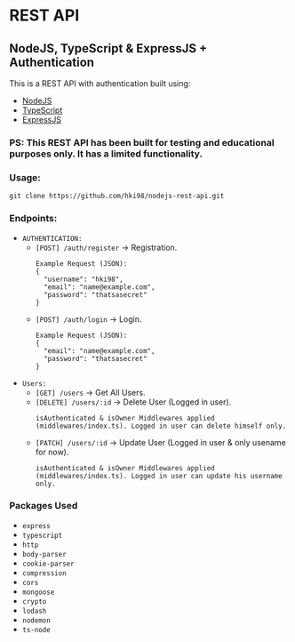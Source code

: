 # REST API
## NodeJS, TypeScript & ExpressJS + Authentication

This is a REST API with authentication built using:

- [NodeJS](https://nodejs.org/)
- [TypeScript](https://www.typescriptlang.org/)
- [ExpressJS](https://expressjs.com/)

### PS: This REST API has been built for testing and educational purposes only. It has a limited functionality.

### Usage:
```
git clone https://github.com/hki98/nodejs-rest-api.git
```

### Endpoints:
- `AUTHENTICATION:`
  - `[POST] /auth/register` -> Registration.
    ```
    Example Request (JSON):
    {
      "username": "hki98",
      "email": "name@example.com",
      "password": "thatsasecret"
    }
    ```
  - `[POST] /auth/login` -> Login.
    ```
    Example Request (JSON):
    {
      "email": "name@example.com",
      "password": "thatsasecret"
    }
    ```
- `Users:`
  - `[GET] /users` -> Get All Users.
  - `[DELETE] /users/:id` -> Delete User (Logged in user).
    ```
    isAuthenticated & isOwner Middlewares applied (middlewares/index.ts). Logged in user can delete himself only.
    ```
  - `[PATCH] /users/:id` -> Update User (Logged in user & only usename for now).
    ```
    isAuthenticated & isOwner Middlewares applied (middlewares/index.ts). Logged in user can update his username only.
    ```
 
### Packages Used
- ``` express ```
- ``` typescript ```
- ``` http ```
- ``` body-parser ```
- ``` cookie-parser ```
- ``` compression ```
- ``` cors ```
- ``` mongoose ```
- ``` crypto ```
- ``` lodash ```
- ``` nodemon ```
- ``` ts-node ```

